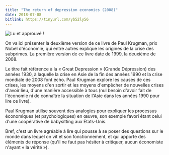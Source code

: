 ```yaml
---
title: "The return of depression economics (2008)"
date: 2018-07-08
bitlink: https://tinyurl.com/yb52ly56
---
```


![Lu et approuvé !](/images/lu_et_approuve/Lu_et_approuv.jpg) 

On va ici présenter la deuxième version de ce livre de Paul Krugman, prix Nobel d'économie, qui entre autres explique les origines de la crise des subprimes. La première version de ce livre date de 1999, la deuxième de 2008. 

Le titre fait référence à la « Great Depression » (Grande Dépression) des années 1930, à laquelle la crise en Asie de la fin des années 1990 et la crise mondiale de 2008 font écho. Paul Krugman explore les causes de ces crises, les moyens d'en sortir et les moyens d'empêcher de nouvelles crises d'avoir lieu, d'une manière accessible à tous (nul besoin d'avoir fait de l'économie ni de connaître la situation de l'Asie dans les années 1990 pour lire ce livre).

Paul Krugman utilise souvent des analogies pour expliquer les processus économiques (et psychologiques) en œuvre, son exemple favori étant celui d'une coopérative de babysitting aux Etats-Unis. 

Bref, c'est un livre agréable à lire qui pousse à se poser des questions sur le monde dans lequel on vit et son fonctionnement, et qui apporte des éléments de réponse (qu'il ne faut pas hésiter à critiquer, aucun économiste n'ayant « la vérité »).
